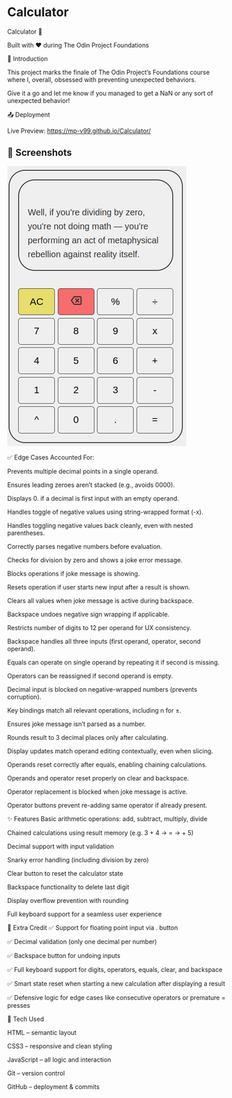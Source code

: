 # Calculator

Calculator 🧮

Built with ❤️ during The Odin Project Foundations

🚀 Introduction

This project marks the finale of The Odin Project’s Foundations course where I, overall, obsessed with preventing unexpected behaviors. 

Give it a go and let me know if you managed to get a NaN or any sort of unexpected behavior!

📤 Deployment

Live Preview: https://mp-v99.github.io/Calculator/

## 📸 Screenshots

![Calculator Screenshot](icon/Calculator_screenshot.png)

✅ Edge Cases Accounted For:

Prevents multiple decimal points in a single operand.

Ensures leading zeroes aren’t stacked (e.g., avoids 0000).

Displays 0. if a decimal is first input with an empty operand.

Handles toggle of negative values using string-wrapped format (-x).

Handles toggling negative values back cleanly, even with nested parentheses.

Correctly parses negative numbers before evaluation.

Checks for division by zero and shows a joke error message.

Blocks operations if joke message is showing.

Resets operation if user starts new input after a result is shown.

Clears all values when joke message is active during backspace.

Backspace undoes negative sign wrapping if applicable.

Restricts number of digits to 12 per operand for UX consistency.

Backspace handles all three inputs (first operand, operator, second operand).

Equals can operate on single operand by repeating it if second is missing.

Operators can be reassigned if second operand is empty.

Decimal input is blocked on negative-wrapped numbers (prevents corruption).

Key bindings match all relevant operations, including n for ±.

Ensures joke message isn’t parsed as a number.

Rounds result to 3 decimal places only after calculating.

Display updates match operand editing contextually, even when slicing.

Operands reset correctly after equals, enabling chaining calculations.

Operands and operator reset properly on clear and backspace.

Operator replacement is blocked when joke message is active.

Operator buttons prevent re-adding same operator if already present.

✨ Features
Basic arithmetic operations: add, subtract, multiply, divide

Chained calculations using result memory (e.g. 3 + 4 → = → + 5)

Decimal support with input validation

Snarky error handling (including division by zero)

Clear button to reset the calculator state

Backspace functionality to delete last digit

Display overflow prevention with rounding

Full keyboard support for a seamless user experience

💎 Extra Credit
✅ Support for floating point input via . button

✅ Decimal validation (only one decimal per number)

✅ Backspace button for undoing inputs

✅ Full keyboard support for digits, operators, equals, clear, and backspace

✅ Smart state reset when starting a new calculation after displaying a result

✅ Defensive logic for edge cases like consecutive operators or premature = presses

🧪 Tech Used

HTML – semantic layout

CSS3 – responsive and clean styling

JavaScript – all logic and interaction

Git – version control

GitHub – deployment & commits



